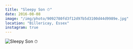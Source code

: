 ```yaml
---
title: "Sleepy Son ⏱"
date: 2016-08-08
image: "/img/photo/9092780fd3f12d97b5d3100d44d9989e.jpg"
location: "Billericay, Essex"
instagram: true
---
```


![Sleepy Son ⏱](/img/photo/9092780fd3f12d97b5d3100d44d9989e.jpg)
